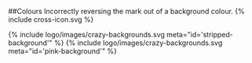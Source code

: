 <section id="logo-page-colours-incorrect">
</section>

##Colours
Incorrectly reversing the mark out of a background colour.
{% include cross-icon.svg %}

{% include logo/images/crazy-backgrounds.svg meta="id='stripped-background'" %}
{% include logo/images/crazy-backgrounds.svg meta="id='pink-background'" %}
